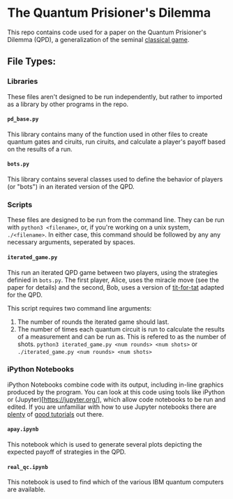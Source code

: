 # The Quantum Prisioner's Dilemma
This repo contains code used for a paper on the Quantum Prisioner's Dilemma (QPD), a generalization of the seminal [classical game](https://en.wikipedia.org/wiki/Prisoner%27s_dilemma).

## File Types:

### Libraries
These files aren't designed to be run independently, but rather to imported as a library by other programs in the repo.

#### `pd_base.py`
This library contains many of the function used in other files to create quantum gates and ciruits, run ciruits, and calculate a player's payoff based on the results of a run. 

#### `bots.py`
This library contains several classes used to define the behavior of players (or "bots") in an iterated version of the QPD.

### Scripts
These files are designed to be run from the command line. They can be run with `python3 <filename>`, or, if you're working on a unix system, `./<filename>`. In either case, this command should be followed by any any necessary arguments, seperated by spaces.

#### `iterated_game.py`
This run an iterated QPD game between two players, using the strategies definied in `bots.py`. The first player, Alice, uses the miracle move (see the paper for details) and the second, Bob, uses a version of [tit-for-tat](https://en.wikipedia.org/wiki/Tit_for_tat) adapted for the QPD.

This script requires two command line arguments:
1. The number of rounds the iterated game should last.
2. The number of times each quantum circuit is run to calculate the results of a measurement
and can be run as. This is refered to as the number of shots.
  ```python3 iterated_game.py <num rounds> <num shots>```
or
  ```./iterated_game.py <num rounds> <num shots>```

### iPython Notebooks
iPython Notebooks combine code with its output, including in-line graphics produced by the program. You can look at this code using tools like iPython or (Jupyter)[https://jupyter.org/], which allow code notebooks to be run and edited. If you are unfamiliar with how to use Jupyter notebooks there are [plenty](https://www.dataquest.io/blog/jupyter-notebook-tutorial/) of [good tutorials](https://www.tutorialspoint.com/jupyter/index.htm) out there.

#### `apay.ipynb`
This notebook which is used to generate several plots depicting the expected payoff of strategies in the QPD.

#### `real_qc.ipynb`
This notebook is used to find which of the various IBM quantum computers are available.
